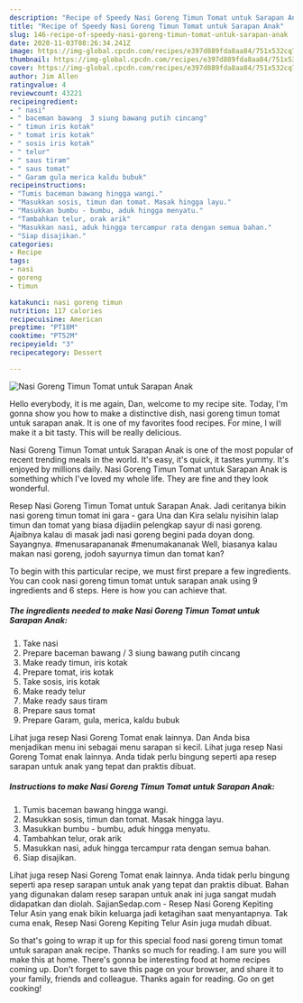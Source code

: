 ```yaml
---
description: "Recipe of Speedy Nasi Goreng Timun Tomat untuk Sarapan Anak"
title: "Recipe of Speedy Nasi Goreng Timun Tomat untuk Sarapan Anak"
slug: 146-recipe-of-speedy-nasi-goreng-timun-tomat-untuk-sarapan-anak
date: 2020-11-03T08:26:34.241Z
image: https://img-global.cpcdn.com/recipes/e397d889fda8aa84/751x532cq70/nasi-goreng-timun-tomat-untuk-sarapan-anak-foto-resep-utama.jpg
thumbnail: https://img-global.cpcdn.com/recipes/e397d889fda8aa84/751x532cq70/nasi-goreng-timun-tomat-untuk-sarapan-anak-foto-resep-utama.jpg
cover: https://img-global.cpcdn.com/recipes/e397d889fda8aa84/751x532cq70/nasi-goreng-timun-tomat-untuk-sarapan-anak-foto-resep-utama.jpg
author: Jim Allen
ratingvalue: 4
reviewcount: 43221
recipeingredient:
- " nasi"
- " baceman bawang  3 siung bawang putih cincang"
- " timun iris kotak"
- " tomat iris kotak"
- " sosis iris kotak"
- " telur"
- " saus tiram"
- " saus tomat"
- " Garam gula merica kaldu bubuk"
recipeinstructions:
- "Tumis baceman bawang hingga wangi."
- "Masukkan sosis, timun dan tomat. Masak hingga layu."
- "Masukkan bumbu - bumbu, aduk hingga menyatu."
- "Tambahkan telur, orak arik"
- "Masukkan nasi, aduk hingga tercampur rata dengan semua bahan."
- "Siap disajikan."
categories:
- Recipe
tags:
- nasi
- goreng
- timun

katakunci: nasi goreng timun 
nutrition: 117 calories
recipecuisine: American
preptime: "PT18M"
cooktime: "PT52M"
recipeyield: "3"
recipecategory: Dessert

---
```



![Nasi Goreng Timun Tomat untuk Sarapan Anak](https://img-global.cpcdn.com/recipes/e397d889fda8aa84/751x532cq70/nasi-goreng-timun-tomat-untuk-sarapan-anak-foto-resep-utama.jpg)

Hello everybody, it is me again, Dan, welcome to my recipe site. Today, I'm gonna show you how to make a distinctive dish, nasi goreng timun tomat untuk sarapan anak. It is one of my favorites food recipes. For mine, I will make it a bit tasty. This will be really delicious.

Nasi Goreng Timun Tomat untuk Sarapan Anak is one of the most popular of recent trending meals in the world. It's easy, it's quick, it tastes yummy. It's enjoyed by millions daily. Nasi Goreng Timun Tomat untuk Sarapan Anak is something which I've loved my whole life. They are fine and they look wonderful.

Resep Nasi Goreng Timun Tomat untuk Sarapan Anak. Jadi ceritanya bikin nasi goreng timun tomat ini gara - gara Una dan Kira selalu nyisihin lalap timun dan tomat yang biasa dijadiin pelengkap sayur di nasi goreng. Ajaibnya kalau di masak jadi nasi goreng begini pada doyan dong. Sayangnya. #menusarapananak #menumakananak Well, biasanya kalau makan nasi goreng, jodoh sayurnya timun dan tomat kan?


To begin with this particular recipe, we must first prepare a few ingredients. You can cook nasi goreng timun tomat untuk sarapan anak using 9 ingredients and 6 steps. Here is how you can achieve that.

<!--inarticleads1-->

##### The ingredients needed to make Nasi Goreng Timun Tomat untuk Sarapan Anak:

1. Take  nasi
1. Prepare  baceman bawang / 3 siung bawang putih cincang
1. Make ready  timun, iris kotak
1. Prepare  tomat, iris kotak
1. Take  sosis, iris kotak
1. Make ready  telur
1. Make ready  saus tiram
1. Prepare  saus tomat
1. Prepare  Garam, gula, merica, kaldu bubuk


Lihat juga resep Nasi Goreng Tomat enak lainnya. Dan Anda bisa menjadikan menu ini sebagai menu sarapan si kecil. Lihat juga resep Nasi Goreng Tomat enak lainnya. Anda tidak perlu bingung seperti apa resep sarapan untuk anak yang tepat dan praktis dibuat. 

<!--inarticleads2-->

##### Instructions to make Nasi Goreng Timun Tomat untuk Sarapan Anak:

1. Tumis baceman bawang hingga wangi.
1. Masukkan sosis, timun dan tomat. Masak hingga layu.
1. Masukkan bumbu - bumbu, aduk hingga menyatu.
1. Tambahkan telur, orak arik
1. Masukkan nasi, aduk hingga tercampur rata dengan semua bahan.
1. Siap disajikan.


Lihat juga resep Nasi Goreng Tomat enak lainnya. Anda tidak perlu bingung seperti apa resep sarapan untuk anak yang tepat dan praktis dibuat. Bahan yang digunakan dalam resep sarapan untuk anak ini juga sangat mudah didapatkan dan diolah. SajianSedap.com - Resep Nasi Goreng Kepiting Telur Asin yang enak bikin keluarga jadi ketagihan saat menyantapnya. Tak cuma enak, Resep Nasi Goreng Kepiting Telur Asin juga mudah dibuat. 

So that's going to wrap it up for this special food nasi goreng timun tomat untuk sarapan anak recipe. Thanks so much for reading. I am sure you will make this at home. There's gonna be interesting food at home recipes coming up. Don't forget to save this page on your browser, and share it to your family, friends and colleague. Thanks again for reading. Go on get cooking!

